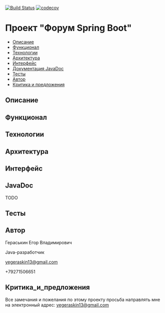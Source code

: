 [![Build Status](https://travis-ci.org/777Egor777/forum.svg?branch=master)](https://travis-ci.org/777Egor777/forum)
[![codecov](https://codecov.io/gh/777Egor777/forum/branch/master/graph/badge.svg?token=97W8RY54BR)](https://codecov.io/gh/777Egor777/forum)

# Проект "Форум Spring Boot"

* [Описание](#описание)
* [Функционал](#функционал)
* [Технологии](#технологии)
* [Архитектура](#архитектура)
* [Интерфейс](#интерфейс)
* [Документация JavaDoc](#javadoc)
* [Тесты](#тесты)
* [Автор](#автор)
* [Критика и предложения](#критика_и_предложения)

## Описание

## Функционал

## Технологии

## Архитектура
     
## Интерфейс  
 
## JavaDoc
TODO

## Тесты

## Автор

Гераськин Егор Владимирович

Java-разработчик

yegeraskin13@gmail.com

+79271506651

## Критика_и_предложения
Все замечания и пожелания по этому проекту просьба направлять мне 
на электронный адрес: yegeraskin13@gmail.com